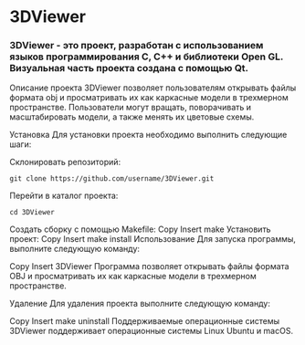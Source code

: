 # 3DViewer

### 3DViewer - это проект, разработан с использованием языков программирования C, C++ и библиотеки Open GL. Визуальная часть проекта создана с помощью Qt.

Описание проекта
3DViewer позволяет пользователям открывать файлы формата obj и просматривать их как каркасные модели в трехмерном пространстве. Пользователи могут вращать, поворачивать и масштабировать модели, а также менять их цветовые схемы.

Установка
Для установки проекта необходимо выполнить следующие шаги:

Склонировать репозиторий:
```
git clone https://github.com/username/3DViewer.git
```
Перейти в каталог проекта:
```
cd 3DViewer
```
Создать сборку с помощью Makefile:
Copy
Insert
make
Установить проект:
Copy
Insert
make install
Использование
Для запуска программы, выполните следующую команду:

Copy
Insert
3DViewer
Программа позволяет открывать файлы формата OBJ и просматривать их как каркасные модели в трехмерном пространстве.

Удаление
Для удаления проекта выполните следующую команду:

Copy
Insert
make uninstall
Поддерживаемые операционные системы
3DViewer поддерживает операционные системы Linux Ubuntu и macOS.

